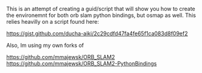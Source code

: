 
This is an attempt of creating a guid/script that will show you how to create the environemnt for both orb slam python bindings, but osmap as well.
This relies heavilly on a script found here:

https://gist.github.com/ducha-aiki/2c29cdfd47fa4fe65f1ca083d8f09ef2

Also, Im using my own forks of 

https://github.com/mmajewsk/ORB_SLAM2
https://github.com/mmajewsk/ORB_SLAM2-PythonBindings


